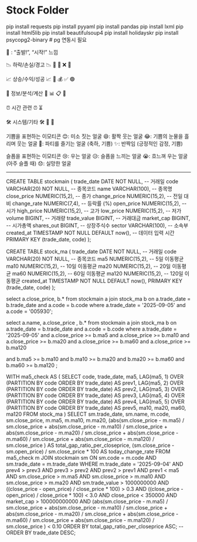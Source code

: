 # Stock Folder
pip install requests
pip install pyyaml
pip install pandas
pip install lxml
pip install html5lib
pip install beautifulsoup4
pip install holidayskr
pip install psycopg2-binary   # pg 연동시 필요

🚀 : “출발!”, “시작!” 느낌

📉 하락/손실/경고
📉 🔻 🚨 ❌ 🛑

📈 상승/수익/성공
📈 🔺 💰 ✅ 🟢

🧠 정보/분석/계산
🧮 📊 📋 🧾

⏰ 시간 관련
⏰ ⏳

🛠️ 시스템/기타
🛠️ 🔄 🧪

기쁨을 표현하는 이모티콘
😊: 미소 짓는 얼굴
😄: 활짝 웃는 얼굴
😂: 기쁨의 눈물을 흘리며 웃는 얼굴
🥳: 파티를 즐기는 얼굴 (축하, 기쁨)
✨: 반짝임 (긍정적인 감정, 기쁨)

슬픔을 표현하는 이모티콘
😢: 우는 얼굴
😥: 슬픔을 느끼는 얼굴
😭: 흐느껴 우는 얼굴 (아주 슬플 때)
😞: 실망한 얼굴

--------------------------------------------------------------------------
CREATE TABLE stockmain (
    trade_date    DATE NOT NULL,        -- 거래일
    code          VARCHAR(20) NOT NULL, -- 종목코드
    name          VARCHAR(100),         -- 종목명
    close_price   NUMERIC(15,2),        -- 종가
    change_price  NUMERIC(15,2),        -- 전일 대비
    change_rate   NUMERIC(7,4),         -- 등락률 (%)
    open_price    NUMERIC(15,2),        -- 시가
    high_price    NUMERIC(15,2),        -- 고가
    low_price     NUMERIC(15,2),        -- 저가
    volume        BIGINT,               -- 거래량
    trade_value   BIGINT,               -- 거래대금
    market_cap    BIGINT,               -- 시가총액
    shares_out    BIGINT,               -- 상장주식수
    sector        VARCHAR(100),          -- 소속부
    created_at    TIMESTAMP NOT NULL DEFAULT now(), -- 데이터 입력 시간
    PRIMARY KEY (trade_date, code)
);

CREATE TABLE stock_ma (
    trade_date DATE NOT NULL,             -- 거래일
    code       VARCHAR(20) NOT NULL,      -- 종목코드
    ma5       NUMERIC(15,2),             -- 5일 이동평균
    ma10      NUMERIC(15,2),             -- 10일 이동평균
    ma20      NUMERIC(15,2),             -- 20일 이동평균
    ma60      NUMERIC(15,2),             -- 60일 이동평균
    ma120     NUMERIC(15,2),             -- 120일 이동평균
    created_at TIMESTAMP NOT NULL DEFAULT now(),
    PRIMARY KEY (trade_date, code)
);

select a.close_price, b.* 
from stockmain a join stock_ma b 
    on a.trade_date = b.trade_date
    and a.code = b.code
where a.trade_date = '2025-09-05' and a.code = '005930';

select a.name, a.close_price
    , b.* 
from stockmain a join stock_ma b 
    on a.trade_date = b.trade_date
    and a.code = b.code
where a.trade_date = '2025-09-05' 
and a.close_price >= b.ma5
and a.close_price >= b.ma10
and a.close_price >= b.ma20
and a.close_price >= b.ma60
and a.close_price >= b.ma120

and b.ma5 >= b.ma10
and b.ma10 >= b.ma20
and b.ma20 >= b.ma60
and b.ma60 >= b.ma120
;

WITH ma5_check AS (
    SELECT
        code,
        trade_date,
        ma5,
        LAG(ma5, 1) OVER (PARTITION BY code ORDER BY trade_date) AS prev1,
        LAG(ma5, 2) OVER (PARTITION BY code ORDER BY trade_date) AS prev2,
        LAG(ma5, 3) OVER (PARTITION BY code ORDER BY trade_date) AS prev3,
        LAG(ma5, 4) OVER (PARTITION BY code ORDER BY trade_date) AS prev4,
        LAG(ma5, 5) OVER (PARTITION BY code ORDER BY trade_date) AS prev5,
        ma10, ma20, ma60, ma120
    FROM stock_ma
)
SELECT
    sm.trade_date,
    sm.name,
    m.code,
    sm.close_price,
    m.ma5, m.ma10, m.ma20,
    (abs(sm.close_price - m.ma5) / sm.close_price
     + abs(sm.close_price - m.ma10) / sm.close_price
     + abs(sm.close_price - m.ma20) / sm.close_price
     + abs(sm.close_price - m.ma60) / sm.close_price
     + abs(sm.close_price - m.ma120) / sm.close_price
    ) AS total_gap_ratio_per_closeprice,
    (sm.close_price - sm.open_price) / sm.close_price * 100 AS today_change_rate
FROM ma5_check m
JOIN stockmain sm
    ON sm.code = m.code AND sm.trade_date = m.trade_date
WHERE
    m.trade_date = '2025-09-04'
    AND prev4 > prev3
    AND prev3 > prev2
    AND prev2 > prev1
    AND prev1 < ma5
    AND sm.close_price > m.ma5
    AND sm.close_price > m.ma10
    AND sm.close_price > m.ma20
    AND sm.trade_value > 1000000000
    AND ((close_price - open_price) / close_price * 100) > 0.3
    AND ((close_price - open_price) / close_price * 100) < 3.0
    AND close_price < 350000
    AND market_cap > 100000000000 
    AND     (abs(sm.close_price - m.ma5) / sm.close_price
     + abs(sm.close_price - m.ma10) / sm.close_price
     + abs(sm.close_price - m.ma20) / sm.close_price
     + abs(sm.close_price - m.ma60) / sm.close_price
     + abs(sm.close_price - m.ma120) / sm.close_price
    ) < 0.10
ORDER BY total_gap_ratio_per_closeprice ASC;
--ORDER BY trade_date DESC;

